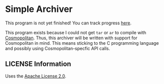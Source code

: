 # Simple Archiver

This program is not yet finished! You can track progress
[here](https://git.seodisparate.com/stephenseo/SimpleArchiver/projects/3).

This program exists because I could not get `tar` or `ar` to compile with
[Cosmopolitan](https://justine.lol/cosmopolitan/index.html). Thus, this
archiver will be written with support for Cosmopolitan in mind. This means
sticking to the C programming language and possibly using Cosmopolitan-specfic
API calls.

## LICENSE Information

Uses the [Apache License 2.0](https://choosealicense.com/licenses/apache-2.0).
